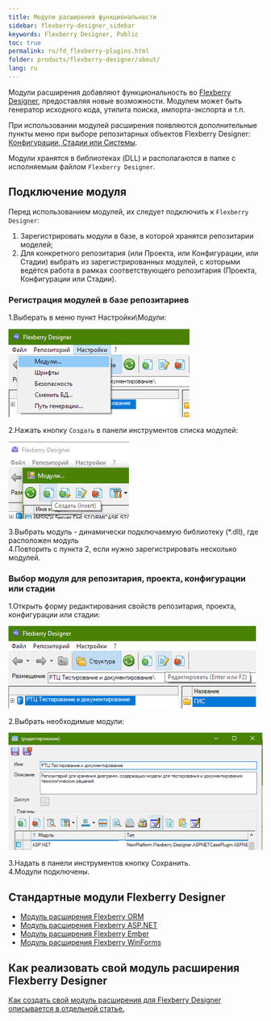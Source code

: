 ```yaml
---
title: Модули расширения функциональности
sidebar: flexberry-designer_sidebar
keywords: Flexberry Designer, Public
toc: true
permalink: ru/fd_flexberry-plugins.html
folder: products/flexberry-designer/about/
lang: ru
---
```


Модули расширения добавляют функциональность во [Flexberry Designer](fd_landing_page.html), предоставляя новые возможности. Модулем может быть генератор исходного кода, утилита поиска, импорта-экспорта и т.п.

При использовании модулей расширения появляются дополнительные пункты меню при выборе репозитарных объектов Flexberry Designer: [Конфигурации, Стадии или Системы](fd_recommended-structure-repository-and-placing-diagrams.html).

Модули хранятся в библиотеках (DLL) и располагаются в папке с исполняемым файлом `Flexberry Designer`.

## Подключение модуля

Перед использованием модулей, их следует подключить к `Flexberry Designer`:

1. Зарегистрировать модули в базе, в которой хранятся репозитарии моделей;
2. Для конкретного репозитария (или Проекта, или Конфигурации, или Стадии) выбрать из зарегистрированных модулей, с которыми ведётся работа в рамках соответствующего репозитария (Проекта, Конфигурации или Стадии).

### Регистрация модулей в базе репозитариев

1.Выберать в меню пункт Настройки\Модули:

![](/images/pages/products/flexberry-designer/about/pluginsreg.png)

2.Нажать кнопку `Создать` в панели инструментов списка модулей:

![](/images/pages/products/flexberry-designer/about/addplugin.png)

3.Выбрать модуль - динамически подключаемую библиотеку (*.dll), где расположен модуль  
4.Повторить с пункта 2, если нужно зарегистрировать несколько модулей.

### Выбор модуля для репозитария, проекта, конфигурации или стадии

1.Открыть форму редактирования свойств репозитария, проекта, конфигурации или стадии:

![](/images/pages/products/flexberry-designer/about/editrepprop.png)

2.Выбрать необходимые модули:

![](/images/pages/products/flexberry-designer/about/propeditselectmodules.png)

3.Надать в панели инструментов кнопку Сохранить.  
4.Модули подключены.

## Стандартные модули Flexberry Designer

* [Модуль расширения Flexberry ORM](fo_flexberry-orm-case-plugin.html)
* [Модуль расширения Flexberry ASP.NET]()
* [Модуль расширения Flexberry Ember]()
* [Модуль расширения Flexberry WinForms]()

## Как реализовать свой модуль расширения Flexberry Designer

[Как создать свой модуль расширения для Flexberry Designer описывается в отдельной статье.](fd_plugins-development.html)

